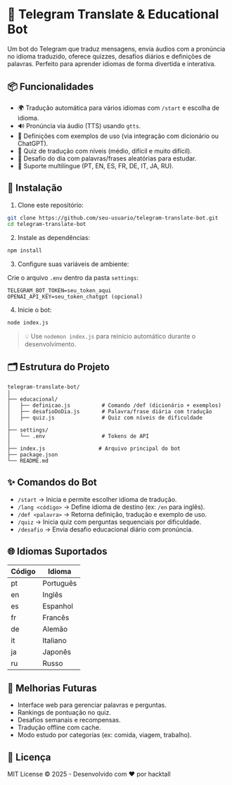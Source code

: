 
# 🤖 Telegram Translate & Educational Bot

Um bot do Telegram que traduz mensagens, envia áudios com a pronúncia no idioma traduzido, oferece quizzes, desafios diários e definições de palavras. Perfeito para aprender idiomas de forma divertida e interativa.

## 📦 Funcionalidades

- 🌍 Tradução automática para vários idiomas com `/start` e escolha de idioma.
- 🔊 Pronúncia via áudio (TTS) usando `gtts`.
- 📘 Definições com exemplos de uso (via integração com dicionário ou ChatGPT).
- 🧠 Quiz de tradução com níveis (médio, difícil e muito difícil).
- 🎯 Desafio do dia com palavras/frases aleatórias para estudar.
- 🔄 Suporte multilíngue (PT, EN, ES, FR, DE, IT, JA, RU).

## 🚀 Instalação

1. Clone este repositório:

```bash
git clone https://github.com/seu-usuario/telegram-translate-bot.git
cd telegram-translate-bot
```

2. Instale as dependências:

```bash
npm install
```

3. Configure suas variáveis de ambiente:

Crie o arquivo `.env` dentro da pasta `settings`:

```
TELEGRAM_BOT_TOKEN=seu_token_aqui
OPENAI_API_KEY=seu_token_chatgpt (opcional)
```

4. Inicie o bot:

```bash
node index.js
```

> 💡 Use `nodemon index.js` para reinício automático durante o desenvolvimento.

## 🗂 Estrutura do Projeto

```
telegram-translate-bot/
│
├── educacional/
│   ├── definicao.js          # Comando /def (dicionário + exemplos)
│   ├── desafioDoDia.js       # Palavra/frase diária com tradução
│   ├── quiz.js               # Quiz com níveis de dificuldade
│
├── settings/
│   └── .env                  # Tokens de API
│
├── index.js                 # Arquivo principal do bot
├── package.json
└── README.md
```

## ✨ Comandos do Bot

- `/start` → Inicia e permite escolher idioma de tradução.
- `/lang <código>` → Define idioma de destino (ex: `/en` para inglês).
- `/def <palavra>` → Retorna definição, tradução e exemplo de uso.
- `/quiz` → Inicia quiz com perguntas sequenciais por dificuldade.
- `/desafio` → Envia desafio educacional diário com pronúncia.

## 🌐 Idiomas Suportados

| Código | Idioma    |
|--------|-----------|
| pt     | Português |
| en     | Inglês    |
| es     | Espanhol  |
| fr     | Francês   |
| de     | Alemão    |
| it     | Italiano  |
| ja     | Japonês   |
| ru     | Russo     |

## 🧠 Melhorias Futuras

- Interface web para gerenciar palavras e perguntas.
- Rankings de pontuação no quiz.
- Desafios semanais e recompensas.
- Tradução offline com cache.
- Modo estudo por categorias (ex: comida, viagem, trabalho).

## 📄 Licença

MIT License © 2025 - Desenvolvido com ❤️ por hacktall
